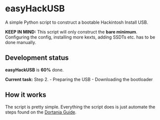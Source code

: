 # easyHackUSB
A simple Python script to construct a bootable Hackintosh Install USB.

**KEEP IN MIND:** This script will only construct the **bare minimum**. Configuring the config, installing more kexts, adding SSDTs etc. has to be done manually.

## Development status
**easyHackUSB** is **60%** done.

**Current task:** Step 2. - Preparing the USB - Downloading the bootloader

## How it works
The script is pretty simple.
Everything the script does is just automate the steps found on the [Dortania Guide](https://dortania.gitbook.io).
